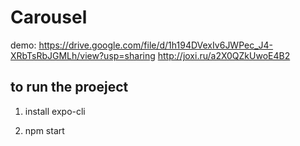 # Carousel

demo:
https://drive.google.com/file/d/1h194DVexIv6JWPec_J4-XRbTsRbJGMLh/view?usp=sharing
http://joxi.ru/a2X0QZkUwoE4B2

## to run the proeject
1. install expo-cli
2) npm start
